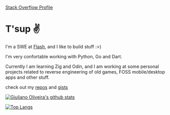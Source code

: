 [Stack Overflow Profile](https://stackoverflow.com/users/5133524/giuliano-macedo?tab=profile)

# T'sup ✌️

I'm a SWE at [Flash](https://flashapp.com.br), and I like to build stuff :>)

I'm very confortable working with Python, Go and Dart.

Currently I am learning Zig and Odin, and I am working at some personal projects related to reverse engineering of old games, FOSS mobile/desktop apps and other stuff.

check out my [repos](https://github.com/giuliano-macedo?tab=repositories) and [gists](https://gist.github.com/giuliano-macedo)

[![Giuliano Oliveira's github stats](https://github-readme-stats.vercel.app/api?username=giuliano-macedo&show_icons=true&theme=dark)](https://github.com/anuraghazra/github-readme-stats)

[![Top Langs](https://github-readme-stats.vercel.app/api/top-langs/?username=giuliano-macedo&layout=compact&hide=Jupyter%20Notebook&theme=dark)](https://github.com/anuraghazra/github-readme-stats)
